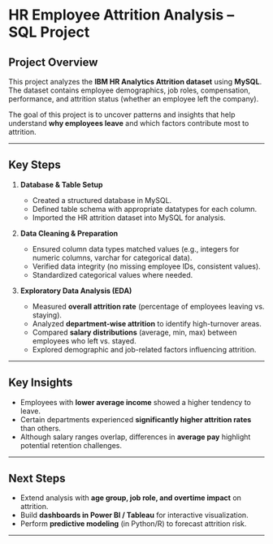 # HR Employee Attrition Analysis – SQL Project

## Project Overview
This project analyzes the **IBM HR Analytics Attrition dataset** using **MySQL**.  
The dataset contains employee demographics, job roles, compensation, performance, and attrition status (whether an employee left the company).  

The goal of this project is to uncover patterns and insights that help understand **why employees leave** and which factors contribute most to attrition.  

---

## Key Steps
1. **Database & Table Setup**  
   - Created a structured database in MySQL.  
   - Defined table schema with appropriate datatypes for each column.  
   - Imported the HR attrition dataset into MySQL for analysis.  

2. **Data Cleaning & Preparation**  
   - Ensured column data types matched values (e.g., integers for numeric columns, varchar for categorical data).  
   - Verified data integrity (no missing employee IDs, consistent values).  
   - Standardized categorical values where needed.  

3. **Exploratory Data Analysis (EDA)**  
   - Measured **overall attrition rate** (percentage of employees leaving vs. staying).  
   - Analyzed **department-wise attrition** to identify high-turnover areas.  
   - Compared **salary distributions** (average, min, max) between employees who left vs. stayed.  
   - Explored demographic and job-related factors influencing attrition.  

---

## Key Insights
- Employees with **lower average income** showed a higher tendency to leave.  
- Certain departments experienced **significantly higher attrition rates** than others.  
- Although salary ranges overlap, differences in **average pay** highlight potential retention challenges.  

---

## Next Steps
- Extend analysis with **age group, job role, and overtime impact** on attrition.  
- Build **dashboards in Power BI / Tableau** for interactive visualization.  
- Perform **predictive modeling** (in Python/R) to forecast attrition risk.  

---

